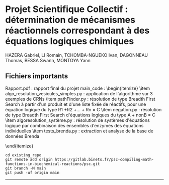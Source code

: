 # Projet Scientifique Collectif : détermination de mécanismes réactionnels correspondant à des équations logiques chimiques

HAZERA Gabriel, LI Romain, TCHOMBA-NGUEKO Ivan, DAGONNEAU Thomas, BESSA Swann, MONTOYA Yann


## Fichiers importants
Rapport.pdf : rapport final du projet
main_code :
\begin{itemize}
\item
algo_resolution_vesicules_simples.py : application de l'algorithme sur 3 exemples de CRNs
\item
pathFinder.py : résolution de type Breadth First Search à partir d'un produit et d'une liste fixée de réactifs, pour une équation logique du type R1 +R2 +... + Rn = C
\item
negation.py : résolution de type Breadth First Search d'équations logiques du type A + nonB = C
\item
algoresolution_système.py : résolution de systèmes d'équations logique par combinaison des ensembles d'enzymes des équations individuelles
\item
tests_brenda.py : extraction et analyse de la base de données Brenda

\end{itemize}
```
cd existing_repo
git remote add origin https://gitlab.binets.fr/psc-compiling-math-functions-in-biochemical-reactions/psc.git
git branch -M main
git push -uf origin main
```

***

